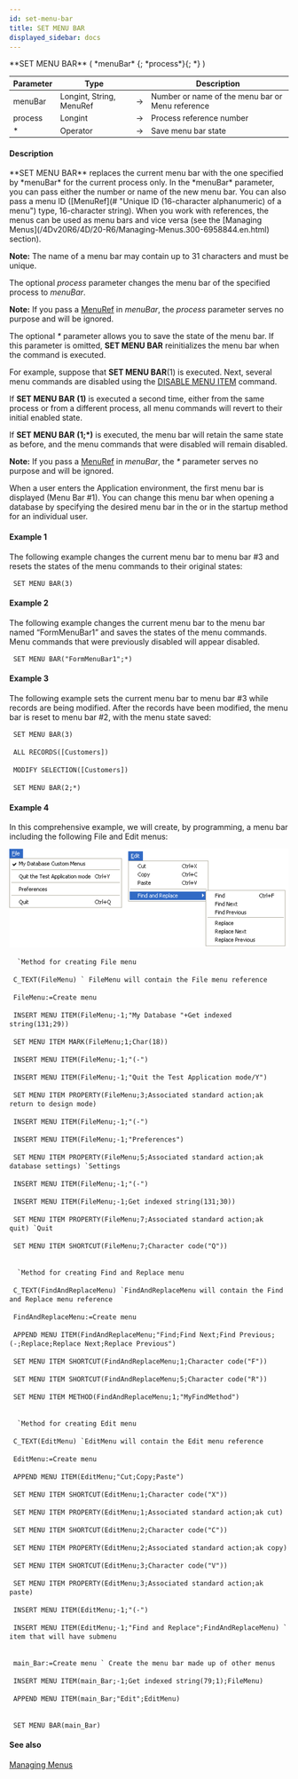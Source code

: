 ```yaml
---
id: set-menu-bar
title: SET MENU BAR
displayed_sidebar: docs
---
```


<!--REF #_command_.SET MENU BAR.Syntax-->**SET MENU BAR** ( *menuBar* {; *process*}{; *} )<!-- END REF-->
<!--REF #_command_.SET MENU BAR.Params-->
| Parameter | Type |  | Description |
| --- | --- | --- | --- |
| menuBar | Longint, String, MenuRef | -> | Number or name of the menu bar or Menu reference |
| process | Longint | -> | Process reference number |
| * | Operator | -> | Save menu bar state |

<!-- END REF-->

#### Description 

<!--REF #_command_.SET MENU BAR.Summary-->**SET MENU BAR** replaces the current menu bar with the one specified by *menuBar* for the current process only.<!-- END REF--> In the *menuBar* parameter, you can pass either the number or name of the new menu bar. You can also pass a menu ID ([MenuRef](# "Unique ID (16-character alphanumeric) of a menu") type, 16-character string). When you work with references, the menus can be used as menu bars and vice versa (see the [Managing Menus](/4Dv20R6/4D/20-R6/Managing-Menus.300-6958844.en.html) section).

**Note:** The name of a menu bar may contain up to 31 characters and must be unique.

The optional *process* parameter changes the menu bar of the specified process to *menuBar*.

**Note:** If you pass a [MenuRef](# "Unique ID (16-character alphanumeric) of a menu") in *menuBar*, the *process* parameter serves no purpose and will be ignored.

The optional *\** parameter allows you to save the state of the menu bar. If this parameter is omitted, **SET MENU BAR** reinitializes the menu bar when the command is executed.

For example, suppose that **SET MENU BAR**(1) is executed. Next, several menu commands are disabled using the [DISABLE MENU ITEM](disable-menu-item.md) command.

If **SET MENU BAR** **(1)** is executed a second time, either from the same process or from a different process, all menu commands will revert to their initial enabled state.

If **SET MENU BAR** **(1;\*)** is executed, the menu bar will retain the same state as before, and the menu commands that were disabled will remain disabled.

**Note:** If you pass a [MenuRef](# "Unique ID (16-character alphanumeric) of a menu") in *menuBar*, the *\** parameter serves no purpose and will be ignored.

When a user enters the Application environment, the first menu bar is displayed (Menu Bar #1). You can change this menu bar when opening a database by specifying the desired menu bar in the or in the startup method for an individual user.

#### Example 1 

The following example changes the current menu bar to menu bar #3 and resets the states of the menu commands to their original states:

```4d
 SET MENU BAR(3)
```

#### Example 2 

The following example changes the current menu bar to the menu bar named “FormMenuBar1” and saves the states of the menu commands. Menu commands that were previously disabled will appear disabled.

```4d
 SET MENU BAR("FormMenuBar1";*)
```

#### Example 3 

The following example sets the current menu bar to menu bar #3 while records are being modified. After the records have been modified, the menu bar is reset to menu bar #2, with the menu state saved:

```4d
 SET MENU BAR(3)

 ALL RECORDS([Customers])

 MODIFY SELECTION([Customers])

 SET MENU BAR(2;*)
```

#### Example 4 

In this comprehensive example, we will create, by programming, a menu bar including the following File and Edit menus: 

![](../assets/en/Commands/pict17860.en.png)

```4d
  `Method for creating File menu

 C_TEXT(FileMenu) ` FileMenu will contain the File menu reference

 FileMenu:=Create menu

 INSERT MENU ITEM(FileMenu;-1;"My Database "+Get indexed string(131;29))

 SET MENU ITEM MARK(FileMenu;1;Char(18))

 INSERT MENU ITEM(FileMenu;-1;"(-")

 INSERT MENU ITEM(FileMenu;-1;"Quit the Test Application mode/Y")

 SET MENU ITEM PROPERTY(FileMenu;3;Associated standard action;ak return to design mode)

 INSERT MENU ITEM(FileMenu;-1;"(-")

 INSERT MENU ITEM(FileMenu;-1;"Preferences")

 SET MENU ITEM PROPERTY(FileMenu;5;Associated standard action;ak database settings) `Settings

 INSERT MENU ITEM(FileMenu;-1;"(-")

 INSERT MENU ITEM(FileMenu;-1;Get indexed string(131;30))

 SET MENU ITEM PROPERTY(FileMenu;7;Associated standard action;ak quit) `Quit

 SET MENU ITEM SHORTCUT(FileMenu;7;Character code("Q"))
 

  `Method for creating Find and Replace menu

 C_TEXT(FindAndReplaceMenu) `FindAndReplaceMenu will contain the Find and Replace menu reference

 FindAndReplaceMenu:=Create menu

 APPEND MENU ITEM(FindAndReplaceMenu;"Find;Find Next;Find Previous;(-;Replace;Replace Next;Replace Previous")

 SET MENU ITEM SHORTCUT(FindAndReplaceMenu;1;Character code("F"))

 SET MENU ITEM SHORTCUT(FindAndReplaceMenu;5;Character code("R"))

 SET MENU ITEM METHOD(FindAndReplaceMenu;1;"MyFindMethod")
 

  `Method for creating Edit menu

 C_TEXT(EditMenu) `EditMenu will contain the Edit menu reference

 EditMenu:=Create menu

 APPEND MENU ITEM(EditMenu;"Cut;Copy;Paste")

 SET MENU ITEM SHORTCUT(EditMenu;1;Character code("X"))

 SET MENU ITEM PROPERTY(EditMenu;1;Associated standard action;ak cut)

 SET MENU ITEM SHORTCUT(EditMenu;2;Character code("C"))

 SET MENU ITEM PROPERTY(EditMenu;2;Associated standard action;ak copy)

 SET MENU ITEM SHORTCUT(EditMenu;3;Character code("V"))

 SET MENU ITEM PROPERTY(EditMenu;3;Associated standard action;ak paste)

 INSERT MENU ITEM(EditMenu;-1;"(-")

 INSERT MENU ITEM(EditMenu;-1;"Find and Replace";FindAndReplaceMenu) ` item that will have submenu
 

 main_Bar:=Create menu ` Create the menu bar made up of other menus

 INSERT MENU ITEM(main_Bar;-1;Get indexed string(79;1);FileMenu)

 APPEND MENU ITEM(main_Bar;"Edit";EditMenu)
 

 SET MENU BAR(main_Bar)
```

#### See also 
[Managing Menus](../../4D/20-R6/Managing-Menus.300-6958844.en.html)  